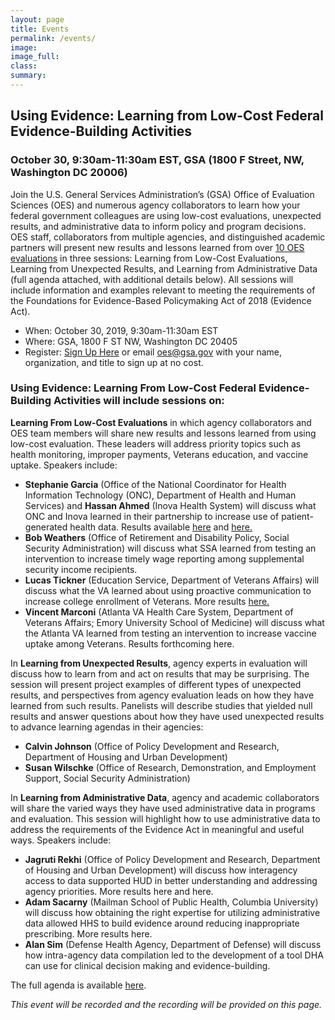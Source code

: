 ```yaml
---
layout: page
title: Events
permalink: /events/
image:
image_full: 
class:
summary: 
---
```

## Using Evidence: Learning from Low-Cost Federal Evidence-Building Activities 
### October 30, 9:30am-11:30am EST, GSA (1800 F Street, NW, Washington DC 20006)


Join the U.S. General Services Administration’s (GSA) Office of Evaluation Sciences (OES) and numerous agency collaborators to learn how your federal government colleagues are using low-cost evaluations, unexpected results, and administrative data to inform policy and program decisions. OES staff, collaborators from multiple agencies, and distinguished academic partners will present new results and lessons learned from over <a href="https://oes.gsa.gov/work/">10 OES evaluations</a> in three sessions: Learning from Low-Cost Evaluations, Learning from Unexpected Results, and Learning from Administrative Data (full agenda attached, with additional details below). All sessions will include information and examples relevant to meeting the requirements of the Foundations for Evidence-Based Policymaking Act of 2018 (Evidence Act). 
 - When: October 30, 2019, 9:30am-11:30am EST
 - Where: GSA, 1800 F ST NW, Washington DC 20405 
 - Register: <a href="https://forms.gle/zirEH9upRHFdQ7CX6">Sign Up Here</a> or email oes@gsa.gov with your name, organization, and title to sign up at no cost.

### Using Evidence: Learning From Low-Cost Federal Evidence-Building Activities will include sessions on: 

**Learning From Low-Cost Evaluations**
in which agency collaborators and OES team members  will share new results and lessons learned from using low-cost evaluation. These leaders will address priority topics such as health monitoring, improper payments, Veterans education, and vaccine uptake. Speakers include: 

  - **Stephanie Garcia** (Office of the National Coordinator for Health Information Technology (ONC), Department of Health and Human Services) and **Hassan Ahmed** (Inova Health System) will discuss what ONC and Inova learned in their partnership to increase use of patient-generated health data. Results available <a href="https://oes.gsa.gov/projects/patient-health-data-patient-reminders/">here</a> and <a href="https://oes.gsa.gov/projects/patient-health-data-provider-encouragement/">here.</a> 
  - **Bob Weathers** (Office of Retirement and Disability Policy, Social Security Administration) will discuss what SSA learned from testing an intervention to increase timely wage reporting among supplemental security income recipients.
  - **Lucas Tickner** (Education Service, Department of Veterans Affairs) will discuss what the VA learned about using proactive communication to increase college enrollment of Veterans. More results <a href="https://oes.gsa.gov/projects/increasing-adult-vaccines-atlanta-va/">here.</a>
  - **Vincent Marconi** (Atlanta VA Health Care System, Department of Veterans Affairs; Emory University School of Medicine) will discuss what the Atlanta VA learned from testing an intervention to increase vaccine uptake among Veterans. Results forthcoming here. 

In **Learning from Unexpected Results**, agency experts in evaluation will discuss how to learn from and act on results that may be surprising. The session will present project examples of different types of unexpected results, and perspectives from agency evaluation leads on how they have learned from such results.  Panelists will describe studies that yielded null results and answer questions about how they have used unexpected results to advance learning agendas in their agencies:
  - **Calvin Johnson** (Office of Policy Development and Research, Department of Housing and Urban Development) 
  - **Susan Wilschke** (Office of Research, Demonstration, and Employment Support, Social Security Administration) 

In **Learning from Administrative Data**, agency and academic collaborators will share the varied ways  they have used administrative data in programs and evaluation. This session will highlight how to use administrative data to address the requirements of the Evidence Act in meaningful and useful ways. Speakers include: 
  - **Jagruti Rekhi** (Office of Policy Development and Research, Department of Housing and Urban Development) will discuss how interagency access to data supported HUD in better understanding and addressing agency priorities. More results here and here. 
  - **Adam Sacarny** (Mailman School of Public Health, Columbia University) will discuss how obtaining the right expertise for utilizing administrative data allowed HHS to build evidence around reducing inappropriate prescribing. More results here.  
  - **Alan Sim** (Defense Health Agency, Department of Defense) will discuss how intra-agency data compilation led to the development of a tool DHA can use for clinical decision making and evidence-building. 
 
 The full agenda is available <a href="https://github.com/gsa-oes/office-of-evaluation-sciences/commits/master/assets/files/Using Evidence Agenda.pdf">here</a>.
 
*This event will be recorded and the recording will be provided on this page.*

